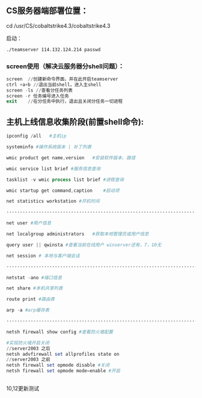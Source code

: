 ## CS服务器端部署位置：

cd /usr/CS/cobaltstrike4.3/cobaltstrike4.3

启动：

```bash
./teamserver 114.132.124.214 passwd
```

### screen使用（解决云服务器分shell问题）：

```powershell
screen  //创建新命令界面，并在此开启teamserver
ctrl +a+b //退出当前shell，进入主shell
screen -ls //查看分任务列表
screen -r 任务编号进入任务
exit 	//在分任务中执行，退出且关闭分任务一切进程
```

## 主机上线信息收集阶段(前置shell命令):

```powershell
ipconfig /all	#主机ip

systeminfo #操作系统版本 | 补丁列表

wmic product get name,version	#安装软件版本、路径

wmic service list brief	#服务信息查询

tasklist -v	wmic process list brief	#进程查询

wmic startup get command,caption	#启动项

net statistics workstation #开机时间

······································································

net user #用户信息

net localgroup administrators 	#获取本地管理员或用户信息

query user || qwinsta #查看当前在线用户 winserver还有，7，10无

net session # 本地与客户端会话

·······································································

netstat -ano #端口信息

net share #本机共享列表

route print #路由表

arp -a #arp缓存表

·······································································

netsh firewall show config #查看防火墙配置

#实现防火墙开启关闭 
//server2003 之后
netsh advfirewall set allprofiles state on 
//server2003 之前
netsh firewall set opmode disable #关闭
netsh firewall set opmode mode=enable #开启



```

10,12更新测试



